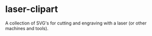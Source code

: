 # laser-clipart
A collection of SVG's for cutting and engraving with a laser (or other machines and tools).
